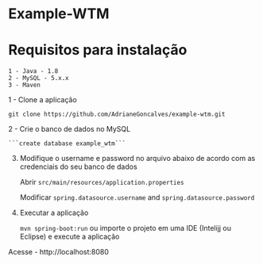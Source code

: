 # Example-WTM

# Requisitos para instalação

    1 - Java - 1.8
    2 - MySQL - 5.x.x
    3 - Maven

1 - Clone a aplicação 

  ```git clone https://github.com/AdrianeGoncalves/example-wtm.git```

2 -  Crie o banco de dados no MySQL

    ```create database example_wtm```
  
3. Modifique o username e password no arquivo abaixo de acordo com as credenciais do seu banco de dados

    Abrir ```src/main/resources/application.properties```

    Modificar ```spring.datasource.username``` and ```spring.datasource.password``` 

4. Executar a aplicação

    ```mvn spring-boot:run``` ou importe o projeto em uma IDE (Intelijj ou Eclipse) e execute a aplicação

Acesse - http://localhost:8080
